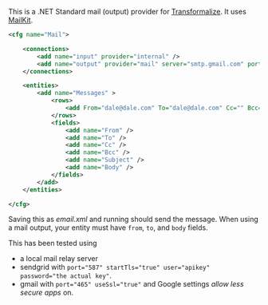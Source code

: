 This is a .NET Standard mail (output) provider for [Transformalize](https://github.com/dalenewman/Transformalize). It uses [MailKit](https://github.com/jstedfast/MailKit).
 
```xml
<cfg name="Mail">

    <connections>
        <add name="input" provider="internal" />
        <add name="output" provider="mail" server="smtp.gmail.com" port="465" useSsl='true' user='*' password='*' />
    </connections>

    <entities>
        <add name="Messages" >
            <rows>
                <add From="dale@dale.com" To="dale@dale.com" Cc="" Bcc="" Subject="Test" Body="I am a test message." />
            </rows>
            <fields>
                <add name="From" />
                <add name="To" />
                <add name="Cc" />
                <add name="Bcc" />
                <add name="Subject" />
                <add name="Body" />
            </fields>
        </add>
    </entities>

</cfg>
```

Saving this as *email.xml* and running should send the message.  When using a mail 
output, your entity must have `from`, `to`, and `body` fields.

This has been tested using

- a local mail relay server
- sendgrid with `port="587" startTls="true" user="apikey" password="the actual key"`.
- gmail with `port="465" useSsl="true"` and Google settings *allow less secure apps* on.
